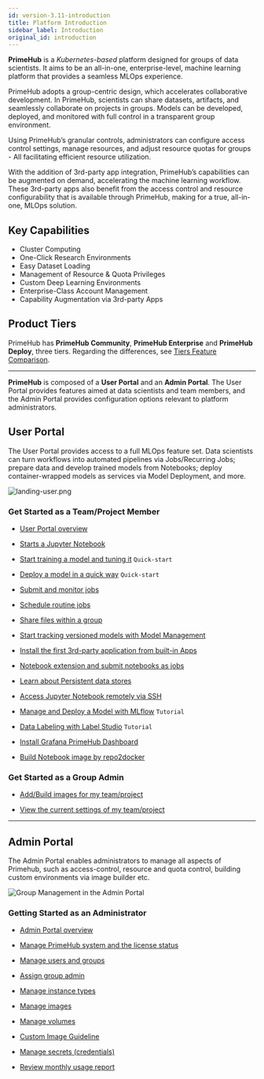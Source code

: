 ```yaml
---
id: version-3.11-introduction
title: Platform Introduction
sidebar_label: Introduction
original_id: introduction
---
```



**PrimeHub** is a *Kubernetes-based* platform designed for groups of data scientists. It aims to be an all-in-one, enterprise-level, machine learning platform that provides a seamless MLOps experience.

PrimeHub adopts a group-centric design, which accelerates collaborative development. In PrimeHub, scientists can share datasets, artifacts, and seamlessly collaborate on projects in groups. Models can be developed, deployed, and monitored with full control in a transparent group environment.

Using PrimeHub’s granular controls, administrators can configure access control settings, manage resources, and adjust resource quotas for groups - All facilitating efficient resource utilization.

With the addition of 3rd-party app integration, PrimeHub’s capabilities can be augmented on demand, accelerating the machine learning workflow. These 3rd-party apps also benefit from the access control and resource configurability that is available through PrimeHub, making for a true, all-in-one, MLOps solution.

## Key Capabilities

+ Cluster Computing
+ One-Click Research Environments
+ Easy Dataset Loading
+ Management of Resource & Quota Privileges
+ Custom Deep Learning Environments
+ Enterprise-Class Account Management
+ Capability Augmentation via 3rd-party Apps

## Product Tiers

PrimeHub has **PrimeHub Community**, **PrimeHub Enterprise** and **PrimeHub Deploy**, three tiers. Regarding the differences, see [Tiers Feature Comparison](comparison).


---

**PrimeHub** is composed of a **User Portal** and an **Admin Portal**. The User Portal provides features aimed at data scientists and team members, and the Admin Portal provides configuration options relevant to platform administrators.

## User Portal

The User Portal provides access to a full MLOps feature set. Data scientists can turn workflows into automated pipelines via Jobs/Recurring Jobs; prepare data and develop trained models from Notebooks; deploy container-wrapped models as services via Model Deployment, and more.

![landing-user.png](assets/v310-landing-user.png "The User Portal landing page")


### Get Started as a Team/Project Member

+ [User Portal overview](quickstart/login-portal-user.md)

+ [Starts a Jupyter Notebook](quickstart/launch-project)

+ [Start training a model and tuning it](quickstart/qs-primehub) `Quick-start`

+ [Deploy a model in a quick way](quickstart/qs-primehub-deploy) `Quick-start`

+ [Submit and monitor jobs](job-submission-feature#jobs)

+ [Schedule routine jobs](job-submission-feature#recurring-jobs)

+ [Share files within a group](shared-files)

+ [Start tracking versioned models with Model Management](model-management)

+ [Install the first 3rd-party application from built-in Apps](primehub-app)

+ [Notebook extension and submit notebooks as jobs](ph-notebook-extension)

+ [Learn about Persistent data stores](quickstart/nb-data-store)

+ [Access Jupyter Notebook remotely via SSH](guide_manual/ssh-config)

+ [Manage and Deploy a Model with MLflow](model-management-tutorial) `Tutorial`

+ [Data Labeling with Label Studio](primehub-app-tutorial-label-studio) `Tutorial`

+ [Install Grafana PrimeHub Dashboard](tasks/monitoring)

+ [Build Notebook image by repo2docker](tasks/repo2docker)

### Get Started as a Group Admin

+ [Add/Build images for my team/project](group-image)

+ [View the current settings of my team/project](group-setting)

---

## Admin Portal

The Admin Portal enables administrators to manage all aspects of Primehub, such as access-control, resource and quota control, building custom environments via image builder etc.

![](assets/v310-landing-admin.png "Group Management in the Admin Portal")

### Getting Started as an Administrator

+ [Admin Portal overview](quickstart/login-portal-admin)

+ [Manage PrimeHub system and the license status](guide_manual/admin-system)

+ [Manage users and groups](guide_manual/admin-user)

+ [Assign group admin](guide_manual/admin-group#members)

+ [Manage instance types](guide_manual/admin-instancetype)

+ [Manage images](guide_manual/admin-image)

+ [Manage volumes](guide_manual/admin-volume)

+ [Custom Image Guideline](guide_manual/custom-image-guideline)

+ [Manage secrets (credentials)](guide_manual/admin-secret.md)

+ [Review monthly usage report](guide_manual/admin-report)
